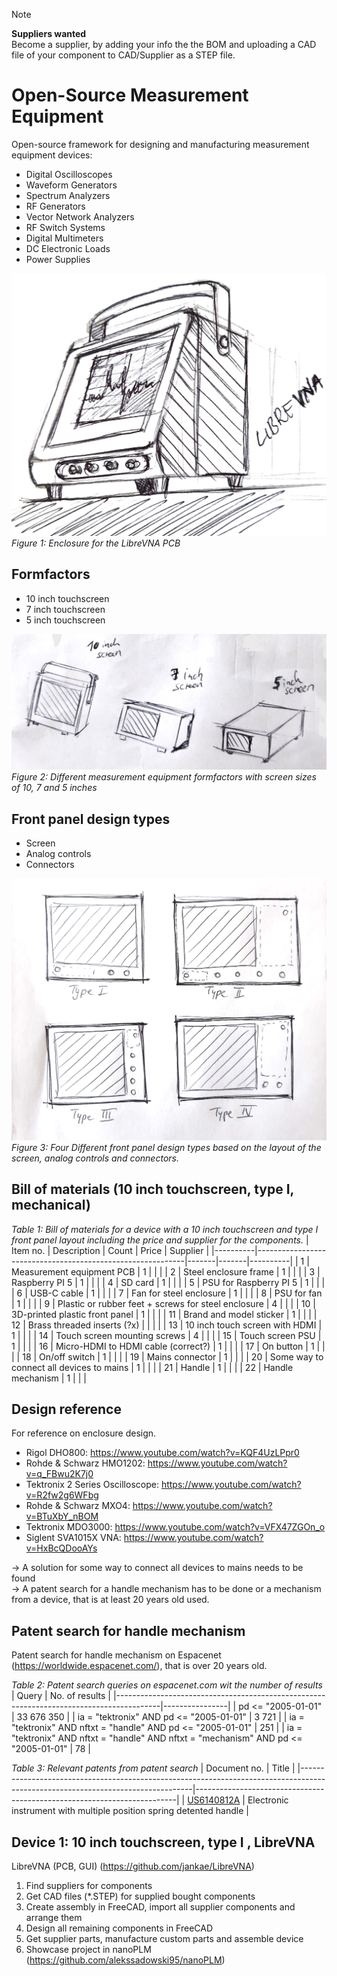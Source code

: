 > [!NOTE]
> **Suppliers wanted** <br>
> Become a supplier, by adding your info the the BOM and uploading a CAD file of your component to CAD/Supplier as a STEP file.

# Open-Source Measurement Equipment
Open-source framework for designing and manufacturing measurement equipment devices:
- Digital Oscilloscopes
- Waveform Generators
- Spectrum Analyzers
- RF Generators
- Vector Network Analyzers
- RF Switch Systems
- Digital Multimeters
- DC Electronic Loads
- Power Supplies

![librevna-enclosure.jpeg](librevna-enclosure.jpeg)
*Figure 1: Enclosure for the LibreVNA PCB*


## Formfactors
- 10 inch touchscreen
- 7 inch touchscreen
- 5 inch touchscreen

![measurement-equipment-formfactors.jpeg](measurement-equipment-formfactors.jpeg)
*Figure 2: Different measurement equipment formfactors with screen sizes of 10, 7 and 5 inches*


## Front panel design types
- Screen
- Analog controls
- Connectors

![measurement-equipment-front-panel-layouts.jpeg](measurement-equipment-front-panel-layouts.jpeg)
*Figure 3: Four Different front panel design types based on the layout of the screen, analog controls and connectors.*


## Bill of materials (10 inch touchscreen, type I, mechanical)
*Table 1: Bill of materials for a device with a 10 inch touchscreen and type I front panel layout including the price and supplier for the components.*
| Item no. | Description                                                | Count | Price | Supplier |
|----------|------------------------------------------------------------|-------|-------|----------|
| 1  | Measurement equipment PCB                                  |   1   |       |          |
| 2  | Steel enclosure frame                                      |   1   |       |          |
| 3  | Raspberry PI 5                                             |   1   |       |          |
| 4  | SD card                                                    |   1   |       |          |
| 5  | PSU for Raspberry PI 5                                     |   1   |       |          |
| 6  | USB-C cable                                                |   1   |       |          |
| 7  | Fan for steel enclosure                                    |   1   |       |          |
| 8  | PSU for fan                                                |   1   |       |          |
| 9  | Plastic or rubber feet + screws for steel enclosure        |   4   |       |          |
| 10 | 3D-printed plastic front panel                             |   1   |       |          |
| 11 | Brand and model sticker                                    |   1   |       |          |
| 12 | Brass threaded inserts (?x)                                |       |       |          |
| 13 | 10 inch touch screen with HDMI                             |   1   |       |          |
| 14 | Touch screen mounting screws                               |   4   |       |          |
| 15 | Touch screen PSU                                           |   1   |       |          |
| 16 | Micro-HDMI to HDMI cable (correct?)                        |   1   |       |          |
| 17 | On button                                                  |   1   |       |          |
| 18 | On/off switch                                              |   1   |       |          |
| 19 | Mains connector                                            |   1   |       |          |
| 20 | Some way to connect all devices to mains                   |   1   |       |          |
| 21 | Handle                                                     |   1   |       |          |
| 22 | Handle mechanism                                           |   1   |       |          |


## Design reference
For reference on enclosure design.
- Rigol DHO800: https://www.youtube.com/watch?v=KQF4UzLPpr0
- Rohde & Schwarz HMO1202: https://www.youtube.com/watch?v=q_FBwu2K7j0
- Tektronix 2 Series Oscilloscope: https://www.youtube.com/watch?v=R2fw2g6WFbg
- Rohde & Schwarz MXO4: https://www.youtube.com/watch?v=BTuXbY_nBOM
- Tektronix MDO3000: https://www.youtube.com/watch?v=VFX47ZGOn_o
- Siglent SVA1015X VNA: https://www.youtube.com/watch?v=HxBcQDooAYs

-> A solution for some way to connect all devices to mains needs to be found<br>
-> A patent search for a handle mechanism has to be done or a mechanism from a device, that is at least 20 years old used.

## Patent search for handle mechanism
Patent search for handle mechanism on Espacenet (https://worldwide.espacenet.com/), that is over 20 years old.

*Table 2: Patent search queries on espacenet.com wit the number of results*
| Query                                                                                   | No. of results |
|-----------------------------------------------------------------------------------------|----------------|
| pd <= "2005-01-01"                                                                      | 33 676 350     |
| ia = "tektronix" AND pd <= "2005-01-01"                                                 | 3 721          |
| ia = "tektronix" AND nftxt = "handle" AND pd <= "2005-01-01"                            | 251            |
| ia = "tektronix" AND nftxt = "handle" AND nftxt = "mechanism" AND pd <= "2005-01-01"    | 78             |


*Table 3: Relevant patents from patent search*
| Document no.                                                                                                                    | Title                                                                   |
|---------------------------------------------------------------------------------------------------------------------------------|-------------------------------------------------------------------------|
| [US6140812A](https://worldwide.espacenet.com/patent/search/family/022275362/publication/US6000097A?q=pn%3DUS6000097A)           | Electronic instrument with multiple position spring detented handle     |



## Device 1: 10 inch touchscreen, type I , LibreVNA
LibreVNA (PCB, GUI) (https://github.com/jankae/LibreVNA)

1. Find suppliers for components
2. Get CAD files (*.STEP) for supplied bought components
3. Create assembly in FreeCAD, import all supplier components and arrange them
4. Design all remaining components in FreeCAD
5. Get supplier parts, manufacture custom parts and assemble device
6. Showcase project in nanoPLM (https://github.com/alekssadowski95/nanoPLM)
